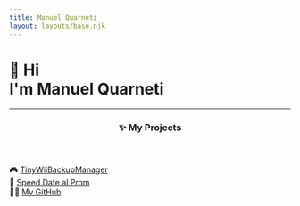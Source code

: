 ```yaml
---
title: Manuel Quarneti
layout: layouts/base.njk
---
```


# 👋 Hi<br>I'm Manuel Quarneti

---

<article>
  <header><h3>✨ My Projects</h3></header>
  🎮 <a href="https://github.com/mq1/TinyWiiBackupManager">TinyWiiBackupManager</a>
  <br>
  🫶 <a href="https://github.com/mq1/speed-date">Speed Date al Prom</a>
  <footer>🧑‍💻 <a href="https://github.com/mq1">My GitHub</repo></footer>
</article>
